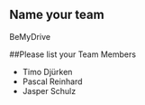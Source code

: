 ## Name your team
BeMyDrive

##Please list your Team Members

* Timo Djürken
* Pascal Reinhard
* Jasper Schulz